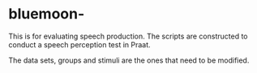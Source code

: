 # bluemoon-

This is for evaluating speech production.
The scripts are constructed to conduct a speech perception test in Praat. 

The data sets, groups and stimuli are the ones that need to be modified. 
